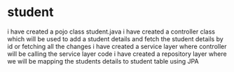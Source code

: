 # student
i have created a pojo class student.java
i have created a controller class which will be used to add a student details and fetch the student details by id or fetching all the changes
i have created a service layer where controller will be calling the service layer code
i have created a repository layer where we will be mapping the students details to student table using JPA
